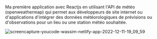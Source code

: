 Ma première application avec Reactjs en utilisant l'API de météo (openweathermap) qui permet aux développeurs de site internet ou d'applications d'intégrer des données météorologiques de prévisions ou d'observations pour un lieu ou une station météo souhaitée.


![screencapture-youcode-wassim-netlify-app-2022-12-11-19_09_59](https://user-images.githubusercontent.com/93933524/206921048-c7ae731b-1768-4702-9789-cf25fcf66e27.png)

